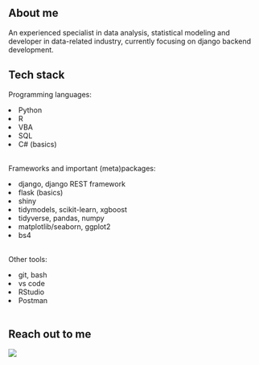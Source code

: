 ## About me

An experienced specialist in data analysis, statistical modeling and developer in data-related industry, currently focusing on django backend development.

## Tech stack

Programming languages:
<li> Python </li>
<li> R </li>
<li> VBA </li>
<li> SQL </li>
<li> C# (basics) </li>
<br>

Frameworks and important (meta)packages:
<li> django, django REST framework </li>
<li> flask (basics) </li>
<li> shiny </li>
<li> tidymodels, scikit-learn, xgboost </li>
<li> tidyverse, pandas, numpy </li>
<li> matplotlib/seaborn, ggplot2 </li>
<li> bs4 </li>
<br>

Other tools:
<li> git, bash </li>
<li> vs code </li>
<li> RStudio </li>
<li> Postman </li>
<br>

## Reach out to me
[<img src="http://www.google.com.au/images/nav_logo7.png">](http://google.com.au/)
